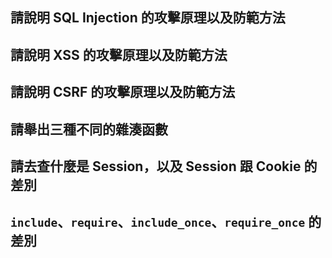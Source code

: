 ## 請說明 SQL Injection 的攻擊原理以及防範方法


## 請說明 XSS 的攻擊原理以及防範方法


## 請說明 CSRF 的攻擊原理以及防範方法


## 請舉出三種不同的雜湊函數


## 請去查什麼是 Session，以及 Session 跟 Cookie 的差別

## `include`、`require`、`include_once`、`require_once` 的差別